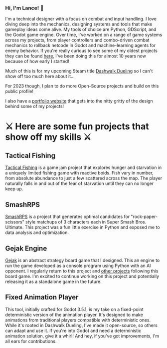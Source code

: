 ### Hi, I'm Lance! 👋

I'm a technical designer with a focus on combat and input handling. I love diving deep into the mechanics, designing systems and tools that make gameplay ideas come alive. My tools of choice are Python, GDScript, and the Godot game engine. Over time, I've worked on a range of game systems across my projects, from player controllers and combo-driven combat mechanics to rollback netcode in Godot and machine-learning agents for enemy behavior. If you're really curious to see some of my oldest projects they can be found [here](https://scratch.mit.edu/users/family2/projects/), I've been doing this for almost 10 years now because of how early I started!

Much of this is for my upcoming Steam title [Dashwalk Dueling](https://store.steampowered.com/app/1756630/Dashwalk_Dueling/ "Make sure to Wishlist!") so I can't show off too much here about it...

For 2023 though, I plan to do more Open-Source projects and build on this public profile!

I also have a [portfolio website](https://lstarkie.dev/) that gets into the nitty gritty of the design behind some of my projects!

# ⚔ Here are some fun projects that show off my skills ⚔

## Tactical Fishing
[Tactical Fishing](https://github.com/Lance-Starkie/Tactical-Fishing) is a game jam project that explores hunger and starvation in a uniquely limited fishing game with reactive boids. Fish vary in number, from absolute abundance to just a few scattered across the map. The player naturally falls in and out of the fear of starvation until they can no longer keep up.

## SmashRPS
[SmashRPS](https://github.com/Lance-Starkie/gejak) is a project that generates optimal candidates for "rock-paper-scissors" style matchups of 3 characters each in Super Smash Bros. Ultimate. This project was a fun little exercise in Python and exposed me to data analysis and optimization.

## Gejak Engine
[Gejak](https://github.com/Lance-Starkie/gejak) is an abstract strategy board game that I designed. This an engine to run the game developed as a console program using Python with an AI opponent. I regularly return to this project and [other projects](https://github.com/Lance-Starkie/gejak-digital-board "Board Visualizer") following this board game. I'm excited to continue working on this project and potentially releasing it as a standalone game in the future.

## Fixed Animation Player
This tool, initially crafted for Godot 3.5.1, is my take on a fixed-point deterministic version of the animation player. It's designed to make animations from traditional players compatible with deterministic ones. While it's rooted in Dashwalk Dueling, I've made it open-source, so others can adapt and use it. If you're into Godot and need a deterministic animation solution, give it a whirl! And hey, if you've got improvements, I'm all ears for contributions.

